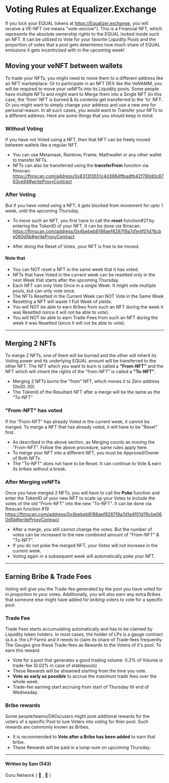 # Voting Rules at Equalizer.Exchange
If you lock your EQUAL tokens at <https://Equalizer.exchange>, you will receive a VE-NFT (ve means "vote-escrow"). This is a Financial NFT, which represents the absolute ownership rights to the EQUAL locked inside such an NFT. It can be utilized to Vote for your favorite Liquidity Pools and the proportion of votes that a pool gets determines how much share of EQUAL emissions it gets incentivized with in the upcoming week!

## Moving your veNFT between wallets
To trade your NFTs, you might need to move them to a different address like an NFT marketplace. Or to participate in an NFT DEX like the VeNAMM, you will be required to move your veNFTs into its Liquidity pools. Some people have multiple NFTs and might want to Merge them into a Single NFT (in this case, the 'from' NFT is burned & its contents get transferred to the 'to' NFT. Or you might want to simply change your address and use a new one for personal reason. In all such cases, you would want to Transfer your NFTs to a different address.
Here are some things that you should keep in mind:

### Without Voting
If you have not Voted using a NFT, then that NFT can be freely moved between wallets like a regular NFT.
- You can use Metamask, Rainbow, Frame, Mathwallet or any other wallet to transfer NFTs.
- NFTs can also be transferred using the **transferFrom** function via ftmscan:
<https://ftmscan.com/address/0x8313f3551c4d3984ffbadfb42f780d0c8763ce94#writeProxyContract>

### After Voting
But if you have voted using a NFT, it gets blocked from movement for upto 1 week, until the upcoming Thursday.
- To move such an NFT, you first have to call the **reset** function#21 by entering the TokenID of your NFT. It can be done via ftmscan:
<https://ftmscan.com/address/0x4bebeb8188aef8287f9a7d1e4f01d76cbe060d5b#writeProxyContract>

- After doing the Reset of Votes, your NFT is free to be moved.

#### Note that
- You can NOT reset a NFT in the same week that it has voted.
- NFTs that have Voted in the current week can be resetted only in the next Week that starts after the upcoming Thursday.
- Each NFT can only Vote Once in a single Week. It might vote multiple pools, but can only vote once.
- The NFTs Resetted in the Current Week can NOT Vote in the Same Week
- Resetting a NFT will waste 1 Full Week of yields.
- You will NOT be able to earn Bribes from such an NFT during the week it was Resetted (since it will not be able to vote).
- You will NOT be able to earn Trade-Fees from such an NFT during the week it was Resetted (since it will not be able to vote).

---

## Merging 2 NFTs
To merge 2 NFTs, one of them will be burned and the other will inherit its Voting power and its underlying EQUAL amount will be transferred to the other NFT. The NFT which you want to burn is called a **"From-NFT"** and the NFT which will inherit the rights of the "from-NFT" is called a **"To-NFT"**.
- Merging 2 NFTs burns the "from" NFT, which moves it to Zero address (0x00..00)
- The TokenId of the Resultant NFT after a merge will be the same as the "To-NFT"

###  "From-NFT" has voted
If the "From-NFT" has already Voted in the current week, it cannot be merged. To merge a NFT that has already voted, it will have to be "Reset" first.
- As described in the above section, as Merging counts as moving the "From-NFT". Follow the above procedure, same rules apply here.
- To merge your NFT into a different NFT, you must be Approved/Owner of Both NFTs.
- The "To-NFT" does not have to be Reset. It can continue to Vote & earn its bribes without a break.
 
### After Merging veNFTs
Once you have merged 2 NFTs, you will have to call the **Poke** function and enter the TokenID of your new NFT to scale up your Votes to include the votes of the old "From-NFT" into the new "To-NFT". It can be done via ftmscan function #19
<https://ftmscan.com/address/0x4bebeb8188aef8287f9a7d1e4f01d76cbe060d5b#writeProxyContract>

- After a merge, you still cannot change the votes. But the number of votes can be increased to the new combined amount of "From-NFT" & "To-NFT".
- If you do not poke the merged NFT, your Votes will not increase in the current week.
- Voting again in a subsequent week will automatically poke your NFT.

---

## Earning Bribe & Trade Fees
Voting will give you the Trade-fee generated by the pool you have voted for in proportion to your votes. Additionally, you will also earn any extra Bribes that someone else might have added for *bribing* voters to vote for a specific pool.

### Trade Fee
Trade Fees starts accumulating automatically and has to be claimed by Liquidity token holders. In most cases, the holder of LPs is a gauge contract (a.k.a. the LP-Farm) and it needs to claim its share of Trade-fees frequently. The Gauges give these Trade-fees as Rewards to the Voters of it's pool.
To earn this reward:
- Vote for a pool that generates a good trading volume: 0.2% of Volume is trade-fee (0.02% in case of stablepools)
- These Rewards will be streamed starting from the time you vote.
- **Vote as early as possible** to accrue the maximum trade fees over the whole week.
- Trade-fee earning start accruing from start of Thursday till end of Wednesday.

### Bribe rewards
Some people/teams/DAOs/users might post additonal rewards for the voters of a specific Pool to lure Voters into voting for thier pool. Such rewards are commonly known as Bribes.
- It is recommended to **Vote after a Bribe has been added** to earn that bribe.
- These Rewards will be paid in a lump-sum on upcoming Thursday.

[comment]: <> (-Vote after a Bribe has been added to earn that bribe. Voting for a pool before Bribes are added will notThis is a comment, it will not be included)

---

#### Written by Sam (543)
Guru Network ( 🦾 , 🚀 )
